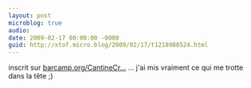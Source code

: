 ```yaml
---
layout: post
microblog: true
audio: 
date: 2009-02-17 00:00:00 -0000
guid: http://xtof.micro.blog/2009/02/17/t1218988524.html
---
```

inscrit sur [barcamp.org/CantineCr...](http://barcamp.org/CantineCrisisCamp) ... j'ai mis vraiment ce qui me trotte dans la tête ;)
